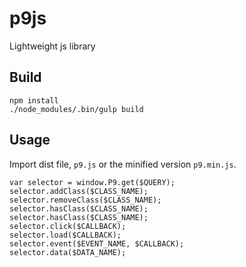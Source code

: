 # p9js
Lightweight js library

## Build
```
npm install
./node_modules/.bin/gulp build
```

## Usage
Import dist file, `p9.js` or the minified version `p9.min.js`. 

```
var selector = window.P9.get($QUERY);
selector.addClass($CLASS_NAME);
selector.removeClass($CLASS_NAME);
selector.hasClass($CLASS_NAME);
selector.hasClass($CLASS_NAME);
selector.click($CALLBACK);
selector.load($CALLBACK);
selector.event($EVENT_NAME, $CALLBACK);
selector.data($DATA_NAME);
```
